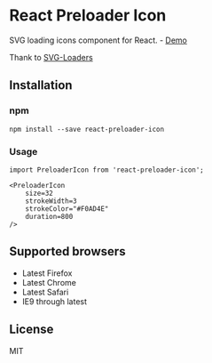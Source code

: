 # React Preloader Icon

SVG loading icons component for React. - [Demo](http://uyeong.github.io/react-preloader-icon)

Thank to [SVG-Loaders](https://github.com/SamHerbert/SVG-Loaders)

## Installation

### npm

```
npm install --save react-preloader-icon
```

### Usage

```
import PreloaderIcon from 'react-preloader-icon';

<PreloaderIcon
    size=32
    strokeWidth=3
    strokeColor="#F0AD4E"
    duration=800
/> 
```

## Supported browsers

  * Latest Firefox
  * Latest Chrome
  * Latest Safari
  * IE9 through latest

## License

MIT
